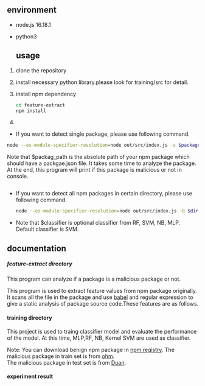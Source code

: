 ## environment

+ node.js 16.18.1

+ python3
  
  ## usage
  
  
1. clone the repository 

2. install necessary python library.please look for training/src for detail.

3. install npm dependency
   
   ```bash
   cd feature-extract
   npm install
   ```

4. 
   
   + If you want to detect single package, please use following command.
   
   ```bash
   node --es-module-specifier-resolution=node out/src/index.js -s $package_path [-c $classifier]
   ```
   
   Note that $packag_path is the absolute path of your npm package which should have a packgae.json file. It takes some time to analyze the package. At the end, this program will print if this package is malicious or not in console.
   
   <img title="" src="file:///Volumes/data1/code/school/graduate-design/detect-malicious-npm-package-with-machine-learning/image/截屏2023-03-26 23.12.14.png" alt="">
   
   + If you want to detect all npm packages in certain directory, please use following command.
     
     ```bash
     node --es-module-specifier-resolution=node out/src/index.js -b $dir [-c $classifier]
     ```
   
   + Note that $classifier is optional classifier from RF, SVM, NB, MLP. Default classifier is SVM.
   
   ## documentation

##### feature-extract directory

This program can analyze if a package is a malicious package or not. 

This program is used to extract feature values from npm package originally. It scans all the file in the package and use [babel](https://github.com/babel/babel) and regular expression to give a static analysis of package source code.These features are as follows.  
<img title="" src="file:///Volumes/data1/code/school/graduate-design/detect-malicious-npm-package-with-machine-learning/image/截屏2023-03-26 23.22.15.png" alt="">

#### training directory

This project is used to traing classifier model and evaluate the performance of the model. At this time, MLP,RF, NB, Kernel SVM are used as classifier.  

Note:
You can download benign npm package in [npm registry](https://www.npmjs.com/).
The malicious package in train set is from [ohm](https://dasfreak.github.io/Backstabbers-Knife-Collection/).  
The malicious package in test set is from [Duan](https://github.com/osssanitizer/maloss).

#### experiment result

<img title="" src="file:///Volumes/data1/code/school/graduate-design/detect-malicious-npm-package-with-machine-learning/image/截屏2023-03-26 23.24.38.png" alt="">